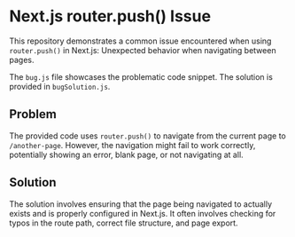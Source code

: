 # Next.js router.push() Issue

This repository demonstrates a common issue encountered when using `router.push()` in Next.js: Unexpected behavior when navigating between pages.

The `bug.js` file showcases the problematic code snippet. The solution is provided in `bugSolution.js`.

## Problem

The provided code uses `router.push()` to navigate from the current page to `/another-page`. However, the navigation might fail to work correctly, potentially showing an error, blank page, or not navigating at all.

## Solution

The solution involves ensuring that the page being navigated to actually exists and is properly configured in Next.js. It often involves checking for typos in the route path, correct file structure, and page export.